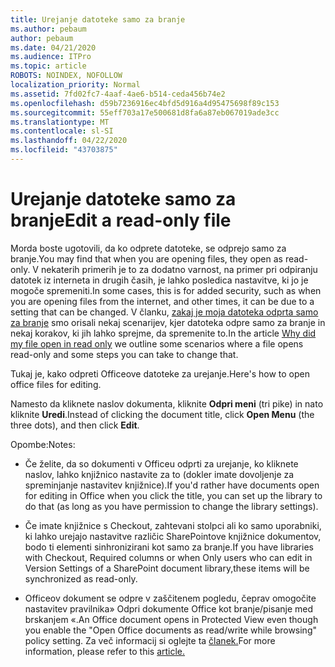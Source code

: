 ```yaml
---
title: Urejanje datoteke samo za branje
ms.author: pebaum
author: pebaum
ms.date: 04/21/2020
ms.audience: ITPro
ms.topic: article
ROBOTS: NOINDEX, NOFOLLOW
localization_priority: Normal
ms.assetid: 7fd02fc7-4aaf-4ae6-b514-ceda456b74e2
ms.openlocfilehash: d59b7236916ec4bfd5d916a4d95475698f89c153
ms.sourcegitcommit: 55eff703a17e500681d8fa6a87eb067019ade3cc
ms.translationtype: MT
ms.contentlocale: sl-SI
ms.lasthandoff: 04/22/2020
ms.locfileid: "43703875"
---
```

# <a name="edit-a-read-only-file"></a><span data-ttu-id="57f19-102">Urejanje datoteke samo za branje</span><span class="sxs-lookup"><span data-stu-id="57f19-102">Edit a read-only file</span></span>

<span data-ttu-id="57f19-103">Morda boste ugotovili, da ko odprete datoteke, se odprejo samo za branje.</span><span class="sxs-lookup"><span data-stu-id="57f19-103">You may find that when you are opening files, they open as read-only.</span></span> <span data-ttu-id="57f19-104">V nekaterih primerih je to za dodatno varnost, na primer pri odpiranju datotek iz interneta in drugih časih, je lahko posledica nastavitve, ki jo je mogoče spremeniti.</span><span class="sxs-lookup"><span data-stu-id="57f19-104">In some cases, this is for added security, such as when you are opening files from the internet, and other times, it can be due to a setting that can be changed.</span></span> <span data-ttu-id="57f19-105">V članku, [zakaj je moja datoteka odprta samo za branje](https://support.office.com/article/Why-did-my-file-open-read-only-3ab4b792-da50-4b38-8628-14c64e1f1d15) smo orisali nekaj scenarijev, kjer datoteka odpre samo za branje in nekaj korakov, ki jih lahko sprejme, da spremenite to.</span><span class="sxs-lookup"><span data-stu-id="57f19-105">In the article [Why did my file open in read only](https://support.office.com/article/Why-did-my-file-open-read-only-3ab4b792-da50-4b38-8628-14c64e1f1d15) we outline some scenarios where a file opens read-only and some steps you can take to change that.</span></span>

<span data-ttu-id="57f19-106">Tukaj je, kako odpreti Officeove datoteke za urejanje.</span><span class="sxs-lookup"><span data-stu-id="57f19-106">Here's how to open office files for editing.</span></span>

<span data-ttu-id="57f19-107">Namesto da kliknete naslov dokumenta, kliknite **Odpri meni** (tri pike) in nato kliknite **Uredi**.</span><span class="sxs-lookup"><span data-stu-id="57f19-107">Instead of clicking the document title, click **Open Menu** (the three dots), and then click **Edit**.</span></span>

<span data-ttu-id="57f19-108">Opombe:</span><span class="sxs-lookup"><span data-stu-id="57f19-108">Notes:</span></span>

- <span data-ttu-id="57f19-109">Če želite, da so dokumenti v Officeu odprti za urejanje, ko kliknete naslov, lahko knjižnico nastavite za to (dokler imate dovoljenje za spreminjanje nastavitev knjižnice).</span><span class="sxs-lookup"><span data-stu-id="57f19-109">If you'd rather have documents open for editing in Office when you click the title, you can set up the library to do that (as long as you have permission to change the library settings).</span></span>

- <span data-ttu-id="57f19-110">Če imate knjižnice s Checkout, zahtevani stolpci ali ko samo uporabniki, ki lahko urejajo nastavitve različic SharePointove knjižnice dokumentov, bodo ti elementi sinhronizirani kot samo za branje.</span><span class="sxs-lookup"><span data-stu-id="57f19-110">If you have libraries with Checkout, Required columns or when Only users who can edit in Version Settings of a SharePoint document library,these items will be synchronized as read-only.</span></span>

- <span data-ttu-id="57f19-111">Officeov dokument se odpre v zaščitenem pogledu, čeprav omogočite nastavitev pravilnika» Odpri dokumente Office kot branje/pisanje med brskanjem «.</span><span class="sxs-lookup"><span data-stu-id="57f19-111">An Office document opens in Protected View even though you enable the "Open Office documents as read/write while browsing" policy setting.</span></span> <span data-ttu-id="57f19-112">Za več informacij si oglejte ta [članek.](https://support.microsoft.com/help/983047/an-office-document-opens-in-protected-view-even-though-you-enable-the)</span><span class="sxs-lookup"><span data-stu-id="57f19-112">For more information, please refer to this [article.](https://support.microsoft.com/help/983047/an-office-document-opens-in-protected-view-even-though-you-enable-the)</span></span>

